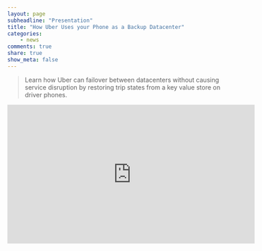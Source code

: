 ```yaml
---
layout: page
subheadline: "Presentation"
title: "How Uber Uses your Phone as a Backup Datacenter"
categories:
    - news
comments: true
share: true
show_meta: false
---
```


> Learn how Uber can failover between datacenters without causing service disruption by restoring trip states from a key value store on driver phones.

<iframe width="560" height="315" src="https://www.youtube.com/embed/0EhTOKcwRok" frameborder="0" allowfullscreen></iframe>

